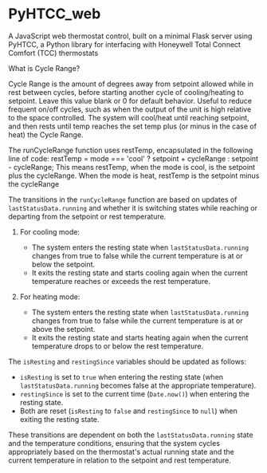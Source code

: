 # PyHTCC_web
 A JavaScript web thermostat control, built on a minimal Flask server using PyHTCC, a Python library for interfacing with Honeywell Total Connect Comfort (TCC) thermostats

What is Cycle Range?

Cycle Range is the amount of degrees away from setpoint allowed while in rest between cycles, before starting another cycle of cooling/heating to setpoint. Leave this value blank or 0 for default behavior. Useful to reduce frequent on/off cycles, such as when the output of the unit is high relative to the space controlled. The system will cool/heat until reaching setpoint, and then rests until temp reaches the set temp plus (or minus in the case of heat) the Cycle Range.

The runCycleRange function uses restTemp, encapsulated in the following line of code:
        restTemp = mode === 'cool' ? setpoint + cycleRange : setpoint - cycleRange;
This means restTemp, when the mode is cool, is the setpoint plus the cycleRange. When the mode is heat, restTemp is the setpoint minus the cycleRange

The transitions in the `runCycleRange` function are based on updates of `lastStatusData.running` and whether it is switching states while reaching or departing from the setpoint or rest temperature.

1. For cooling mode:
   - The system enters the resting state when `lastStatusData.running` changes from true to false while the current temperature is at or below the setpoint.
   - It exits the resting state and starts cooling again when the current temperature reaches or exceeds the rest temperature.

2. For heating mode:
   - The system enters the resting state when `lastStatusData.running` changes from true to false while the current temperature is at or above the setpoint.
   - It exits the resting state and starts heating again when the current temperature drops to or below the rest temperature.

The `isResting` and `restingSince` variables should be updated as follows:
- `isResting` is set to `true` when entering the resting state (when `lastStatusData.running` becomes false at the appropriate temperature).
- `restingSince` is set to the current time (`Date.now()`) when entering the resting state.
- Both are reset (`isResting` to `false` and `restingSince` to `null`) when exiting the resting state.

These transitions are dependent on both the `lastStatusData.running` state and the temperature conditions, ensuring that the system cycles appropriately based on the thermostat's actual running state and the current temperature in relation to the setpoint and rest temperature.